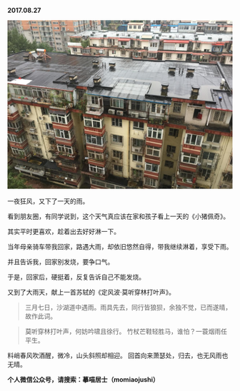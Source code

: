 
          
            
**2017.08.27**



![](img/51001-0dd68655b06d99b0.JPG)




一夜狂风，又下了一天的雨。

看到朋友圈，有同学说到，这个天气真应该在家和孩子看上一天的《小猪佩奇》。

其实平时更喜欢，趁着出去好好淋一下。

当年母亲骑车带我回家，路遇大雨，却依旧悠然自得，带我继续淋着，享受下雨。

并且告诉我，回家别发烧，要争口气。

于是，回家后，硬挺着，反复告诉自己不能发烧。

又到了大雨天，献上一首苏轼的《定风波·莫听穿林打叶声》。
>三月七日，沙湖道中遇雨。雨具先去，同行皆狼狈，余独不觉，已而遂晴，故作此词。


>莫听穿林打叶声，何妨吟啸且徐行。
竹杖芒鞋轻胜马，谁怕？一蓑烟雨任平生。

料峭春风吹酒醒，微冷，山头斜照却相迎。
回首向来萧瑟处，归去，也无风雨也无晴。




**个人微信公众号，请搜索：摹喵居士（momiaojushi）**

          
        